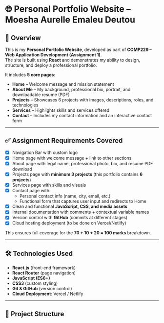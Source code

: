 # 🌐 Personal Portfolio Website – Moesha Aurelle Emaleu Deutou

## 📖 Overview
This is my **Personal Portfolio Website**, developed as part of **COMP229 – Web Application Development (Assignment 1)**.  
The site is built using **React** and demonstrates my ability to design, structure, and deploy a professional portfolio.  

It includes **5 core pages**:
- **Home** – Welcome message and mission statement  
- **About Me** – My background, professional bio, portrait, and downloadable resume (PDF)  
- **Projects** – Showcases 6 projects with images, descriptions, roles, and technologies  
- **Services** – Highlights skills and services offered  
- **Contact** – Includes my contact information and an interactive contact form  

---

## ✅ Assignment Requirements Covered
- [x] Navigation Bar with custom logo  
- [x] Home page with welcome message + link to other sections  
- [x] About page with legal name, professional photo, bio, and resume PDF download  
- [x] Projects page with **minimum 3 projects** (this portfolio contains **6 projects**)  
- [x] Services page with skills and visuals  
- [x] Contact page with:
  - Personal contact info (name, city, email, etc.)  
  - Functional form that captures user input and redirects to Home  
- [x] Clean and functional **JavaScript, CSS, and media assets**  
- [x] Internal documentation with comments + contextual variable names  
- [x] Version control with **GitHub** (commits at different stages)  
- [x] Cloud hosting deployment (to be done on Vercel/Netlify)  

This ensures full coverage for the **70 + 10 + 20 = 100 marks** breakdown.

---

## 🛠️ Technologies Used
- **React.js** (front-end framework)  
- **React Router** (page navigation)  
- **JavaScript (ES6+)**  
- **CSS3** (custom styling)  
- **Git & GitHub** (version control)  
- **Cloud Deployment**: Vercel / Netlify  

---

## 📂 Project Structure
